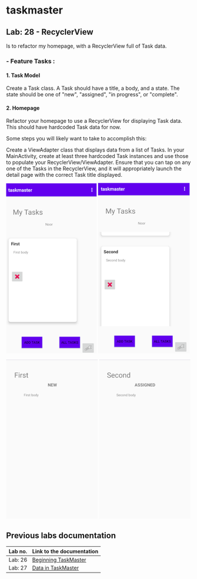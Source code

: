 # taskmaster

## Lab: 28 - RecyclerView

Is to refactor my homepage, with a RecyclerView full of Task data.


### - Feature Tasks : 

#### 1. **Task Model**
Create a Task class. A Task should have a title, a body, and a state. The state should be one of "new", "assigned", "in progress", or "complete".

#### 2. **Homepage** 
Refactor your homepage to use a RecyclerView for displaying Task data. This should have hardcoded Task data for now.

Some steps you will likely want to take to accomplish this:

Create a ViewAdapter class that displays data from a list of Tasks.
In your MainActivity, create at least three hardcoded Task instances and use those to populate your RecyclerView/ViewAdapter.
Ensure that you can tap on any one of the Tasks in the RecyclerView, and it will appropriately launch the detail page with the correct Task title displayed.

![Homepage1](screenshots/lab28/home_page1.png)
![Homepage2](screenshots/lab28/home_page2.png)

![DetailPage1](screenshots/lab28/detail_page1.png)
![DetailPage2](screenshots/lab28/detail_page2.png)



## Previous labs documentation

| Lab no.       | Link to the documentation  |         
| ------------|-----------------------------|
|Lab: 26|[Beginning TaskMaster](labs/LAB26.md)|
|Lab: 27|[Data in TaskMaster](labs/LAB27.md)|